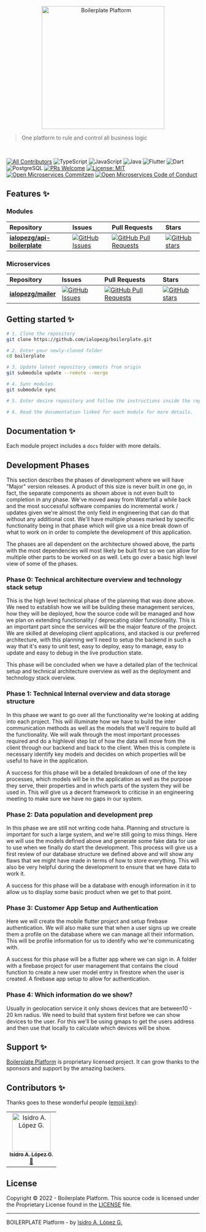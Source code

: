 <p align="center">
  <a href="https://rfcsapi.com/" target="blank"><img src="https://rfcsapi.com/assets/images/logo.png" width="320" alt="Boilerplate Plaftorm" /></a>
</p>

> One platform to rule and control all business logic

<br>

[![All Contributors](https://img.shields.io/badge/all_contributors-1-orange.svg?style=flat-square)](#contributors-)
![TypeScript](https://img.shields.io/badge/-TypeScript-000000?style=flat&logo=typescript)
![JavaScript](https://img.shields.io/badge/-JavaScript-000000?style=flat&logo=javascript)
![Java](https://img.shields.io/badge/-Java-000000?style=flat&logo=java)
![Flutter](https://img.shields.io/badge/-Flutter-000000?style=flat&logo=flutter)
![Dart](https://img.shields.io/badge/-Dart-000000?style=flat&logo=dart)
![PostgreSQL](https://img.shields.io/badge/-PostgreSQL-000000?style=flat&logo=postgresql)
[![PRs Welcome](https://img.shields.io/badge/PRs-welcome-brightgreen.svg)](http://makeapullrequest.com)
[![License: MIT](https://img.shields.io/badge/License-MIT-blue.svg)](https://opensource.org/licenses/MIT)
[![Open Microservices Commitzen](https://img.shields.io/badge/commitizen-friendly-brightgreen.svg)](http://commitizen.github.io/cz-cli/)
[![Open Microservices Code of Conduct](https://img.shields.io/badge/Contributor%20Covenant-v1.4%20adopted-ff69b4.svg)](https://github.com/oms-services/.github/blob/master/CODE_OF_CONDUCT.md)


## Features ✨

### Modules

| Repository | Issues | Pull Requests | Stars |
|:---------- |:------ |:------------  |:----- |
| **[ialopezg/api-boilerplate](https://github.com/ialopezg/maile)** | [![GitHub Issues](https://img.shields.io/github/issues/ialopezg/api-boilerplate.svg)](https://github.com/ialopezg/api-boilerplate/issues) | [![GitHub Pull Requests](https://img.shields.io/github/issues-pr/ialopezg/api-boilerplate.svg)](https://github.com/ialopezg/api-boilerplate/pulls) | [![GitHub stars](https://img.shields.io/github/stars/ialopezg/api-boilerplate.svg?style=social&label=Stars)](https://github.com/ialopezg/api-boilerplate) |

### Microservices

| Repository | Issues | Pull Requests | Stars |
|:---------- |:------ |:------------  |:----- |
| **[ialopezg/mailer](https://github.com/ialopezg/mailer)** | [![GitHub Issues](https://img.shields.io/github/issues/ialopezg/mailer.svg)](https://github.com/ialopezg/mailer/issues) | [![GitHub Pull Requests](https://img.shields.io/github/issues-pr/ialopezg/mailer.svg)](https://github.com/ialopezg/mailer/pulls) | [![GitHub stars](https://img.shields.io/github/stars/ialopezg/mailer.svg?style=social&label=Stars)](https://github.com/ialopezg/mailer) |


## Getting started ✨

```bash
# 1. Clone the repository
git clone https://github.com/ialopezg/boilerplate.git

# 2. Enter your newly-cloned folder
cd boilerplate

# 3. Update latest repository commits from origin
git submodule update --remote --merge

# 4. Sync modules
git submodule sync

# 5. Enter desire repository and follow the instructions inside the repository chosen.

# 6. Read the documentation linked for each module for more details.
```

## Documentation ✨

Each module project includes a `docs` folder with more details.

## Development Phases

This section describes the phases of development where we will have "Major" version releases. A product of this size is never built in one go, in fact, the separate components as shown above is not even built to completion in any phase. We've moved away from Waterfall a while back and the most successful software companies do incremental work / updates given we're almost the only field in engineering that can do that without any additional cost. We'll have multiple phases marked by specific functionality being in that phase which will give us a nice break down of what to work on in order to complete the development of this application.

The phases are all dependent on the architecture showed above, the parts with the most dependencies will most likely be built first so we can allow for multiple other parts to be worked on as well. Lets go over a basic high level view of some of the phases.

### Phase 0: Technical architecture overview and technology stack setup

This is the high level technical phase of the planning that was done above. We need to establish how we will be building these management services, how they will be deployed, how the source code will be managed and how we plan on extending functionality / deprecating older functionality. This is an important part since the services will be the major feature of the project. We are skilled at developing client applications, and stacked is our preferred architecture, with this planning we'll need to setup the backend in such a way that it's easy to unit test, easy to deploy, easy to manage, easy to update and easy to debug in the live production state.

This phase will be concluded when we have a detailed plan of the technical setup and technical architecture overview as well as the deployment and technology stack overview.

### Phase 1: Technical Internal overview and data storage structure

In this phase we want to go over all the functionality we're looking at adding into each project. This will illuminate how we have to build the inter communication methods as well as the models that we'll require to build all the functionality. We will walk through the most important processes required and do a highlevel step list of how the data will move from the client through our backend and back to the client. When this is complete is necessary identify key models and decides on which properties will be useful to have in the application.

A success for this phase will be a detailed breakdown of one of the key processes, which models will be in the application as well as the purpose they serve, their properties and in which parts of the system they will be used in. This will give us a decent framework to criticise in an engineering meeting to make sure we have no gaps in our system.

### Phase 2: Data population and development prep

In this phase we are still not writing code haha. Planning and structure is important for such a large system, and we're still going to miss things. Here we will use the models defined above and generate some fake data for use to use when we finally do start the development. This process will give us a first review of our database structure we defined above and will show any flaws that we might have made in terms of how to store everything. This will also be very helpful during the development to ensure that we have data to work it.

A success for this phase will be a database with enough information in it to allow us to display some basic product when we get to that point. 

### Phase 3: Customer App Setup and Authentication

Here we will create the mobile flutter project and setup firebase authentication. We will also make sure that when a user signs up we create them a profile on the database where we can manage all their information. This will be profile information for us to identify who we're communicating with.

A success for this phase will be a flutter app where we can sign in. A folder with a firebase project for user management that contains the cloud function to create a new user model entry in firestore when the user is created. A firebase app setup to allow for authentication.

### Phase 4: Which information do we show?

Usually in geolocation service it only shows devices that are between10 - 20 km radius. We need to build that system first before we can show devices to the user. For this we'll be using gmaps to get the users address and then use that locally to calculate which devices will be show.

## Support ✨

[Boilerplate Platform](https://github.com/ialopezg/boilerplate.git) is proprietary licensed project. It can grow thanks to the sponsors and support by the amazing backers.

## Contributors ✨

Thanks goes to these wonderful people ([emoji key](https://allcontributors.org/docs/en/emoji-key)):

<!-- ALL-CONTRIBUTORS-LIST:START - Do not remove or modify this section -->
<!-- prettier-ignore-start -->
<!-- markdownlint-disable -->
<table>
  <tr>
    <td align="center"><a href="https://github.com/ialopezg"><img src="https://avatars.githubusercontent.com/u/6828828?s=100&v=4" width="100px;" alt="Isidro A. López G."/><br /><sub><b>Isidro A. López G.</b></sub></a><br /><a href="https://github.com/ialopezg/boilerplate/issues?q=author%3Aialopezg" title="Bug reports">🐛</a></td>
  </tr>
</table>

## License

Copyright © 2022 - Boilerplate Platform. This source code is licensed under the Proprietary License found in the [LICENSE](LICENSE) file.

---

BOILERPLATE Platform - by [Isidro A. López G.](https://ialopezg.com/)
